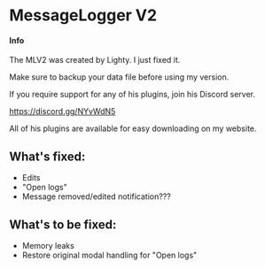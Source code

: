 # MessageLogger V2
#### Info
The MLV2 was created by Lighty. I just fixed it.

Make sure to backup your data file before using my version.

If you require support for any of his plugins, join his Discord server.

https://discord.gg/NYvWdN5

All of his plugins are available for easy downloading on my website.

## What's fixed:
- Edits
- "Open logs"
- Message removed/edited notification???

## What's to be fixed:
- Memory leaks
- Restore original modal handling for "Open logs"
